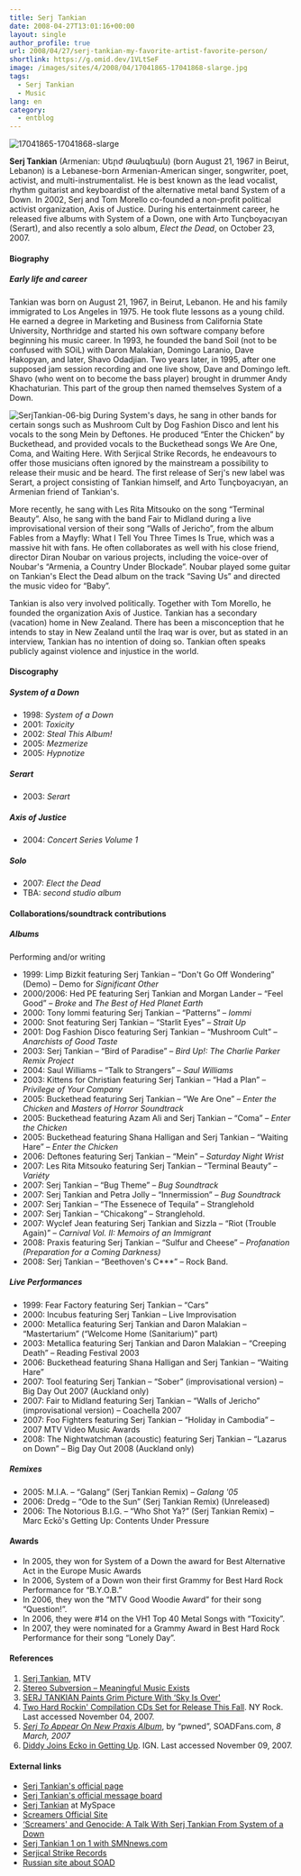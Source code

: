 ```yaml
---
title: Serj Tankian
date: 2008-04-27T13:01:16+00:00
layout: single
author_profile: true
url: 2008/04/27/serj-tankian-my-favorite-artist-favorite-person/
shortlink: https://g.omid.dev/1VLtSeF
image: /images/sites/4/2008/04/17041865-17041868-slarge.jpg
tags:
  - Serj Tankian
  - Music
lang: en
category: 
  - entblog
---
```

![17041865-17041868-slarge](/images/2008/04/17041865-17041868-slarge-300x300.jpg)

**Serj Tankian** (Armenian: Սերժ Թանգեան) (born August 21, 1967 in Beirut, Lebanon) is a Lebanese-born Armenian-American singer, songwriter, poet, activist, and multi-instrumentalist. He is best known as the lead vocalist, rhythm guitarist and keyboardist of the alternative metal band System of a Down. In 2002, Serj and Tom Morello co-founded a non-profit political activist organization, Axis of Justice. During his entertainment career, he released five albums with System of a Down, one with Arto Tunçboyacıyan (Serart), and also recently a solo album, _Elect the Dead_, on October 23, 2007.

#### Biography

##### Early life and career

Tankian was born on August 21, 1967, in Beirut, Lebanon. He and his family immigrated to Los Angeles in 1975. He took flute lessons as a young child. He earned a degree in Marketing and Business from California State University, Northridge and started his own software company before beginning his music career. In 1993, he founded the band Soil (not to be confused with SOiL) with Daron Malakian, Domingo Laranio, Dave Hakopyan, and later, Shavo Odadjian. Two years later, in 1995, after one supposed jam session recording and one live show, Dave and Domingo left. Shavo (who went on to become the bass player) brought in drummer Andy Khachaturian. This part of the group then named themselves System of a Down.

![SerjTankian-06-big](/images/2008/04/SerjTankian-06-big-300x246.jpg) During System's days, he sang in other bands for certain songs such as Mushroom Cult by Dog Fashion Disco and lent his vocals to the song Mein by Deftones. He produced “Enter the Chicken” by Buckethead, and provided vocals to the Buckethead songs We Are One, Coma, and Waiting Here. With Serjical Strike Records, he endeavours to offer those musicians often ignored by the mainstream a possibility to release their music and be heard. The first release of Serj's new label was Serart, a project consisting of Tankian himself, and Arto Tunçboyacıyan, an Armenian friend of Tankian's.

More recently, he sang with Les Rita Mitsouko on the song “Terminal Beauty”. Also, he sang with the band Fair to Midland during a live improvisational version of their song “Walls of Jericho”, from the album Fables from a Mayfly: What I Tell You Three Times Is True, which was a massive hit with fans. He often collaborates as well with his close friend, director Diran Noubar on various projects, including the voice-over of Noubar's “Armenia, a Country Under Blockade”. Noubar played some guitar on Tankian's Elect the Dead album on the track “Saving Us” and directed the music video for “Baby”.

Tankian is also very involved politically. Together with Tom Morello, he founded the organization Axis of Justice. Tankian has a secondary (vacation) home in New Zealand. There has been a misconception that he intends to stay in New Zealand until the Iraq war is over, but as stated in an interview, Tankian has no intention of doing so. Tankian often speaks publicly against violence and injustice in the world.

#### Discography

##### System of a Down

* 1998: _System of a Down_
* 2001: _Toxicity_
* 2002: _Steal This Album!_
* 2005: _Mezmerize_
* 2005: _Hypnotize_

##### Serart

* 2003: _Serart_

##### Axis of Justice

* 2004: _Concert Series Volume 1_

##### Solo

* 2007: _Elect the Dead_
* TBA: _second studio album_

#### Collaborations/soundtrack contributions

##### Albums

Performing and/or writing

* 1999: Limp Bizkit featuring Serj Tankian – “Don't Go Off Wondering” (Demo) – Demo for _Significant Other_
* 2000/2006: Hed PE featuring Serj Tankian and Morgan Lander – “Feel Good” – _Broke_ and _The Best of Hed Planet Earth_
* 2000: Tony Iommi featuring Serj Tankian – “Patterns” – _Iommi_
* 2000: Snot featuring Serj Tankian – “Starlit Eyes” – _Strait Up_
* 2001: Dog Fashion Disco featuring Serj Tankian – “Mushroom Cult” – _Anarchists of Good Taste_
* 2003: Serj Tankian – “Bird of Paradise” – _Bird Up!: The Charlie Parker Remix Project_
* 2004: Saul Williams – “Talk to Strangers” – _Saul Williams_
* 2003: Kittens for Christian featuring Serj Tankian – “Had a Plan” – _Privilege of Your Company_
* 2005: Buckethead featuring Serj Tankian – “We Are One” – _Enter the Chicken_ and _Masters of Horror Soundtrack_
* 2005: Buckethead featuring Azam Ali and Serj Tankian – “Coma” – _Enter the Chicken_
* 2005: Buckethead featuring Shana Halligan and Serj Tankian – “Waiting Hare” – _Enter the Chicken_
* 2006: Deftones featuring Serj Tankian – “Mein” – _Saturday Night Wrist_
* 2007: Les Rita Mitsouko featuring Serj Tankian – “Terminal Beauty” – _Variéty_
* 2007: Serj Tankian – “Bug Theme” – _Bug Soundtrack_
* 2007: Serj Tankian and Petra Jolly – “Innermission” – _Bug Soundtrack_
* 2007: Serj Tankian – “The Essenece of Tequila” – Stranglehold
* 2007: Serj Tankian – “Chicakong” – Stranglehold.
* 2007: Wyclef Jean featuring Serj Tankian and Sizzla – “Riot (Trouble Again)” – _Carnival Vol. II: Memoirs of an Immigrant_
* 2008: Praxis featuring Serj Tankian – “Sulfur and Cheese” – _Profanation (Preparation for a Coming Darkness)_
* 2008: Serj Tankian – “Beethoven's C***” – Rock Band.

##### Live Performances

* 1999: Fear Factory featuring Serj Tankian – “Cars”
* 2000: Incubus featuring Serj Tankian – Live Improvisation
* 2000: Metallica featuring Serj Tankian and Daron Malakian – “Mastertarium” (“Welcome Home (Sanitarium)” part)
* 2003: Metallica featuring Serj Tankian and Daron Malakian – “Creeping Death” – Reading Festival 2003
* 2006: Buckethead featuring Shana Halligan and Serj Tankian – “Waiting Hare”
* 2007: Tool featuring Serj Tankian – “Sober” (improvisational version) – Big Day Out 2007 (Auckland only)
* 2007: Fair to Midland featuring Serj Tankian – “Walls of Jericho” (improvisational version) – Coachella 2007
* 2007: Foo Fighters featuring Serj Tankian – “Holiday in Cambodia” – 2007 MTV Video Music Awards
* 2008: The Nightwatchman (acoustic) featuring Serj Tankian – “Lazarus on Down” – Big Day Out 2008 (Auckland only)

##### Remixes

* 2005: M.I.A. – “Galang” (Serj Tankian Remix) – _Galang '05_
* 2006: Dredg – “Ode to the Sun” (Serj Tankian Remix) (Unreleased)
* 2006: The Notorious B.I.G. – “Who Shot Ya?” (Serj Tankian Remix) – Marc Eckō's Getting Up: Contents Under Pressure

#### Awards

* In 2005, they won for System of a Down the award for Best Alternative Act in the Europe Music Awards
* In 2006, System of a Down won their first Grammy for Best Hard Rock Performance for “B.Y.O.B.”
* In 2006, they won the “MTV Good Woodie Award” for their song “Question!”.
* In 2006, they were #14 on the VH1 Top 40 Metal Songs with “Toxicity”.
* In 2007, they were nominated for a Grammy Award in Best Hard Rock Performance for their song “Lonely Day”.

#### References

1. [Serj Tankian](http://www.mtv.com/music/artist/tankian_serj/artist.jhtml), MTV
2. [Stereo Subversion – Meaningful Music Exists](http://www.stereosubversion.com/album-reviews/serj-tankian-elect-the-dead/)
3. [SERJ TANKIAN Paints Grim Picture With ‘Sky Is Over'](http://www.roadrunnerrecords.com/blabbermouth.net/news.aspx?mode=Article&newsitemID=88584)
4. [Two Hard Rockin' Compilation CDs Set for Release This Fall](http://www.nyrock.com/worldbeat/09_2000/092500.asp). NY Rock. Last accessed November 04, 2007.
5. [_Serj To Appear On New Praxis Album_](http://soadfans.com/Article495.htm), by “pwned”, SOADFans.com, _8 March, 2007_
6. [Diddy Joins Ecko in Getting Up](http://ps2.ign.com/articles/658/658111p1.html). IGN. Last accessed November 09, 2007.

#### External links

* [Serj Tankian's official page](http://www.serjtankian.com)
* [Serj Tankian's official message board](http://board.serjtankian.com)
* [Serj Tankian](http://www.myspace.com/serjtankian) at MySpace
* [Screamers Official Site](http://www.screamersmovie.com/)
* [‘Screamers' and Genocide: A Talk With Serj Tankian From System of a Down](http://www.huffingtonpost.com/rj-eskow/screamers-and-genocide_b_35126.html)
* [Serj Tankian 1 on 1 with SMNnews.com](http://www.smnnews.com/2007/10/27/serj-tankian-himself-vocals/)
* [Serjical Strike Records](http://www.serjicalstrike.com)
* [Russian site about SOAD](http://www.soadrules.ru)
